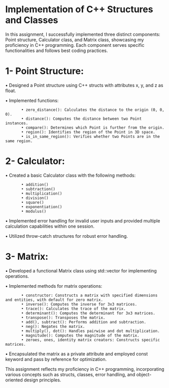 # Implementation of C++ Structures and Classes

In this assignment, I successfully implemented three distinct components: Point structure, Calculator class, and Matrix class, showcasing my proficiency in C++ programming. Each component serves specific functionalities and follows best coding practices.

  # 1- Point Structure:
       
• Designed a Point structure using C++ structs with attributes x, y, and z as float.
       
• Implemented functions:

           • zero_distance(): Calculates the distance to the origin (0, 0, 0).
           • distance(): Computes the distance between two Point instances.
           • compare(): Determines which Point is further from the origin.
           • region(): Identifies the region of the Point in 3D space.
           • is_in_same_region(): Verifies whether two Points are in the same region.

  # 2- Calculator:
       
• Created a basic Calculator class with the following methods:

           • addition()
           • subtraction()
           • multiplication()
           • division()
           • square()
           • exponentiation()
           • modulus()
       
• Implemented error handling for invalid user inputs and provided multiple calculation capabilities within one session.
       
• Utilized throw-catch structures for robust error handling.

  # 3- Matrix:
       
• Developed a functional Matrix class using std::vector for implementing operations.
       
• Implemented methods for matrix operations:

           • constructor: Constructs a matrix with specified dimensions and entities, with default for zero matrix.
           • inverse(): Computes the inverse for 3x3 matrices.
           • trace(): Calculates the trace of the matrix.
           • determinant(): Computes the determinant for 3x3 matrices.
           • transpose(): Transposes the matrix.
           • add(), subtract(): Performs addition and subtraction.
           • neg(): Negates the matrix.
           • multiply(), dot(): Handles pairwise and dot multiplication.
           • magnitude(): Computes the magnitude of the matrix.
           • zeroes, ones, identity matrix creators: Constructs specific matrices.
       
• Encapsulated the matrix as a private attribute and employed const keyword and pass by reference for optimization.

This assignment reflects my proficiency in C++ programming, incorporating various concepts such as structs, classes, error handling, and object-oriented design principles.
